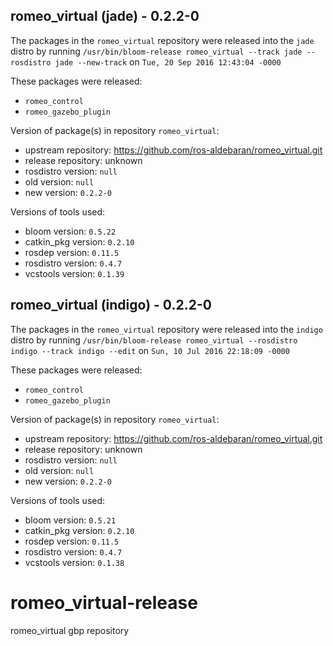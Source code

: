 ## romeo_virtual (jade) - 0.2.2-0

The packages in the `romeo_virtual` repository were released into the `jade` distro by running `/usr/bin/bloom-release romeo_virtual --track jade --rosdistro jade --new-track` on `Tue, 20 Sep 2016 12:43:04 -0000`

These packages were released:
- `romeo_control`
- `romeo_gazebo_plugin`

Version of package(s) in repository `romeo_virtual`:

- upstream repository: https://github.com/ros-aldebaran/romeo_virtual.git
- release repository: unknown
- rosdistro version: `null`
- old version: `null`
- new version: `0.2.2-0`

Versions of tools used:

- bloom version: `0.5.22`
- catkin_pkg version: `0.2.10`
- rosdep version: `0.11.5`
- rosdistro version: `0.4.7`
- vcstools version: `0.1.39`


## romeo_virtual (indigo) - 0.2.2-0

The packages in the `romeo_virtual` repository were released into the `indigo` distro by running `/usr/bin/bloom-release romeo_virtual --rosdistro indigo --track indigo --edit` on `Sun, 10 Jul 2016 22:18:09 -0000`

These packages were released:
- `romeo_control`
- `romeo_gazebo_plugin`

Version of package(s) in repository `romeo_virtual`:

- upstream repository: https://github.com/ros-aldebaran/romeo_virtual.git
- release repository: unknown
- rosdistro version: `null`
- old version: `null`
- new version: `0.2.2-0`

Versions of tools used:

- bloom version: `0.5.21`
- catkin_pkg version: `0.2.10`
- rosdep version: `0.11.5`
- rosdistro version: `0.4.7`
- vcstools version: `0.1.38`


# romeo_virtual-release
romeo_virtual gbp repository

